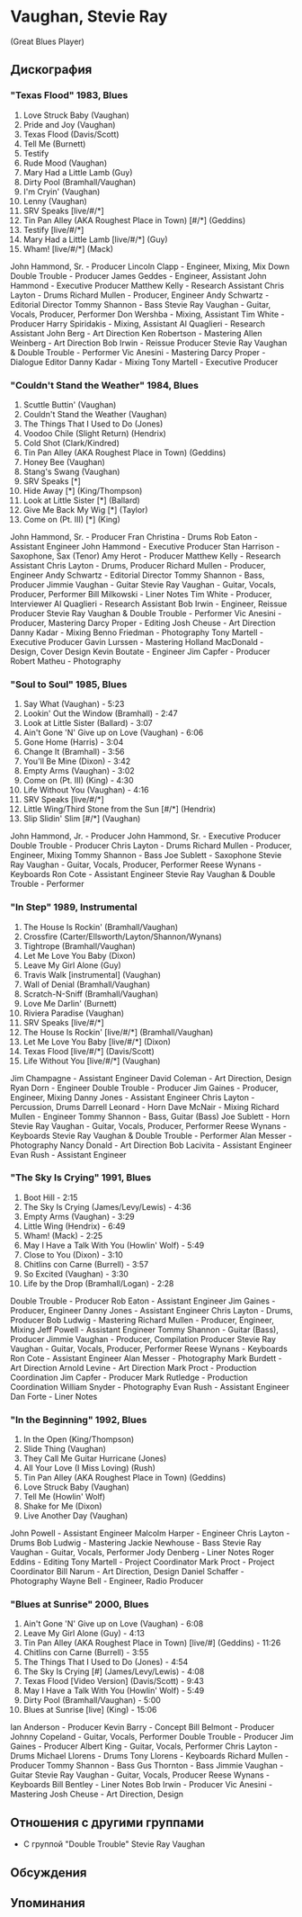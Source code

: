 # Vaughan, Stevie Ray

(Great Blues Player)

## Дискография

### "Texas Flood" 1983, Blues

  1.   Love Struck Baby (Vaughan) 
  2.   Pride and Joy (Vaughan) 
  3.   Texas Flood (Davis/Scott) 
  4.   Tell Me (Burnett) 
  5.   Testify 
  6.   Rude Mood (Vaughan) 
  7.   Mary Had a Little Lamb (Guy) 
  8.   Dirty Pool (Bramhall/Vaughan) 
  9.   I'm Cryin' (Vaughan) 
  10.   Lenny (Vaughan) 
  11.   SRV Speaks [live/#/*] 
  12.   Tin Pan Alley (AKA Roughest Place in Town) [#/*] (Geddins) 
  13.   Testify [live/#/*] 
  14.   Mary Had a Little Lamb [live/#/*] (Guy) 
  15.   Wham! [live/#/*] (Mack) 


John Hammond, Sr.  -  Producer 
Lincoln Clapp  -  Engineer, Mixing, Mix Down 
Double Trouble  -  Producer 
James Geddes  -  Engineer, Assistant 
John Hammond  -  Executive Producer 
Matthew Kelly  -  Research Assistant 
Chris Layton  -  Drums 
Richard Mullen  -  Producer, Engineer 
Andy Schwartz  -  Editorial Director 
Tommy Shannon  -  Bass 
Stevie Ray Vaughan  -  Guitar, Vocals, Producer, Performer 
Don Wershba  -  Mixing, Assistant 
Tim White  -  Producer 
Harry Spiridakis  -  Mixing, Assistant 
Al Quaglieri  -  Research Assistant 
John Berg  -  Art Direction 
Ken Robertson  -  Mastering 
Allen Weinberg  -  Art Direction 
Bob Irwin  -  Reissue Producer 
Stevie Ray Vaughan & Double Trouble  -  Performer 
Vic Anesini  -  Mastering 
Darcy Proper  -  Dialogue Editor 
Danny Kadar  -  Mixing 
Tony Martell  -  Executive Producer 


### "Couldn't Stand the Weather" 1984, Blues

  1.   Scuttle Buttin' (Vaughan) 
  2.   Couldn't Stand the Weather (Vaughan) 
  3.   The Things That I Used to Do (Jones) 
  4.   Voodoo Chile (Slight Return) (Hendrix) 
  5.   Cold Shot (Clark/Kindred) 
  6.   Tin Pan Alley (AKA Roughest Place in Town) (Geddins) 
  7.   Honey Bee (Vaughan) 
  8.   Stang's Swang (Vaughan) 
  9.   SRV Speaks [*] 
  10.   Hide Away [*] (King/Thompson) 
  11.   Look at Little Sister [*] (Ballard) 
  12.   Give Me Back My Wig [*] (Taylor) 
  13.   Come on (Pt. III) [*] (King) 



John Hammond, Sr.  -  Producer 
Fran Christina  -  Drums 
Rob Eaton  -  Assistant Engineer 
John Hammond  -  Executive Producer 
Stan Harrison  -  Saxophone, Sax (Tenor) 
Amy Herot  -  Producer 
Matthew Kelly  -  Research Assistant 
Chris Layton  -  Drums, Producer 
Richard Mullen  -  Producer, Engineer 
Andy Schwartz  -  Editorial Director 
Tommy Shannon  -  Bass, Producer 
Jimmie Vaughan  -  Guitar 
Stevie Ray Vaughan  -  Guitar, Vocals, Producer, Performer 
Bill Milkowski  -  Liner Notes 
Tim White  -  Producer, Interviewer 
Al Quaglieri  -  Research Assistant 
Bob Irwin  -  Engineer, Reissue Producer 
Stevie Ray Vaughan & Double Trouble  -  Performer 
Vic Anesini  -  Producer, Mastering 
Darcy Proper  -  Editing 
Josh Cheuse  -  Art Direction 
Danny Kadar  -  Mixing 
Benno Friedman  -  Photography 
Tony Martell  -  Executive Producer 
Gavin Lurssen  -  Mastering 
Holland MacDonald  -  Design, Cover Design 
Kevin Boutate  -  Engineer 
Jim Capfer  -  Producer 
Robert Matheu  -  Photography 


### "Soul to Soul" 1985, Blues

  1.   Say What (Vaughan) - 5:23 
  2.   Lookin' Out the Window (Bramhall) - 2:47 
  3.   Look at Little Sister (Ballard) - 3:07 
  4.   Ain't Gone 'N' Give up on Love (Vaughan) - 6:06 
  5.   Gone Home (Harris) - 3:04 
  6.   Change It (Bramhall) - 3:56 
  7.   You'll Be Mine (Dixon) - 3:42 
  8.   Empty Arms (Vaughan) - 3:02 
  9.   Come on (Pt. III) (King) - 4:30 
  10.   Life Without You (Vaughan) - 4:16 
  11.   SRV Speaks [live/#/*] 
  12.   Little Wing/Third Stone from the Sun [#/*] (Hendrix) 
  13.   Slip Slidin' Slim [#/*] (Vaughan) 



John Hammond, Jr.  -  Producer 
John Hammond, Sr.  -  Executive Producer 
Double Trouble  -  Producer 
Chris Layton  -  Drums 
Richard Mullen  -  Producer, Engineer, Mixing 
Tommy Shannon  -  Bass 
Joe Sublett  -  Saxophone 
Stevie Ray Vaughan  -  Guitar, Vocals, Producer, Performer 
Reese Wynans  -  Keyboards 
Ron Cote  -  Assistant Engineer 
Stevie Ray Vaughan & Double Trouble  -  Performer 


### "In Step" 1989, Instrumental

  1.   The House Is Rockin' (Bramhall/Vaughan) 
  2.   Crossfire (Carter/Ellsworth/Layton/Shannon/Wynans) 
  3.   Tightrope (Bramhall/Vaughan) 
  4.   Let Me Love You Baby (Dixon) 
  5.   Leave My Girl Alone (Guy) 
  6.   Travis Walk [instrumental] (Vaughan) 
  7.   Wall of Denial (Bramhall/Vaughan) 
  8.   Scratch-N-Sniff (Bramhall/Vaughan) 
  9.   Love Me Darlin' (Burnett) 
  10.   Riviera Paradise (Vaughan) 
  11.   SRV Speaks [live/#/*] 
  12.   The House Is Rockin' [live/#/*] (Bramhall/Vaughan) 
  13.   Let Me Love You Baby [live/#/*] (Dixon) 
  14.   Texas Flood [live/#/*] (Davis/Scott) 
  15.   Life Without You [live/#/*] (Vaughan) 



Jim Champagne  -  Assistant Engineer 
David Coleman  -  Art Direction, Design 
Ryan Dorn  -  Engineer 
Double Trouble  -  Producer 
Jim Gaines  -  Producer, Engineer, Mixing 
Danny Jones  -  Assistant Engineer 
Chris Layton  -  Percussion, Drums 
Darrell Leonard  -  Horn 
Dave McNair  -  Mixing 
Richard Mullen  -  Engineer 
Tommy Shannon  -  Bass, Guitar (Bass) 
Joe Sublett  -  Horn 
Stevie Ray Vaughan  -  Guitar, Vocals, Producer, Performer 
Reese Wynans  -  Keyboards 
Stevie Ray Vaughan & Double Trouble  -  Performer 
Alan Messer  -  Photography 
Nancy Donald  -  Art Direction 
Bob Lacivita  -  Assistant Engineer 
Evan Rush  -  Assistant Engineer 


### "The Sky Is Crying" 1991, Blues

  1.   Boot Hill - 2:15 
  2.   The Sky Is Crying (James/Levy/Lewis) - 4:36 
  3.   Empty Arms (Vaughan) - 3:29 
  4.   Little Wing (Hendrix) - 6:49 
  5.   Wham! (Mack) - 2:25 
  6.   May I Have a Talk With You (Howlin' Wolf) - 5:49 
  7.   Close to You (Dixon) - 3:10 
  8.   Chitlins con Carne (Burrell) - 3:57 
  9.   So Excited (Vaughan) - 3:30 
  10.   Life by the Drop (Bramhall/Logan) - 2:28 


Double Trouble  -  Producer 
Rob Eaton  -  Assistant Engineer 
Jim Gaines  -  Producer, Engineer 
Danny Jones  -  Assistant Engineer 
Chris Layton  -  Drums, Producer 
Bob Ludwig  -  Mastering 
Richard Mullen  -  Producer, Engineer, Mixing 
Jeff Powell  -  Assistant Engineer 
Tommy Shannon  -  Guitar (Bass), Producer 
Jimmie Vaughan  -  Producer, Compilation Producer 
Stevie Ray Vaughan  -  Guitar, Vocals, Producer, Performer 
Reese Wynans  -  Keyboards 
Ron Cote  -  Assistant Engineer 
Alan Messer  -  Photography 
Mark Burdett  -  Art Direction 
Arnold Levine  -  Art Direction 
Mark Proct  -  Production Coordination 
Jim Capfer  -  Producer 
Mark Rutledge  -  Production Coordination 
William Snyder  -  Photography 
Evan Rush  -  Assistant Engineer 
Dan Forte  -  Liner Notes 


### "In the Beginning" 1992, Blues

  1.   In the Open (King/Thompson) 
  2.   Slide Thing (Vaughan) 
  3.   They Call Me Guitar Hurricane (Jones) 
  4.   All Your Love (I Miss Loving) (Rush) 
  5.   Tin Pan Alley (AKA Roughest Place in Town) (Geddins) 
  6.   Love Struck Baby (Vaughan) 
  7.   Tell Me (Howlin' Wolf) 
  8.   Shake for Me (Dixon) 
  9.   Live Another Day (Vaughan) 



John Powell  -  Assistant Engineer 
Malcolm Harper  -  Engineer 
Chris Layton  -  Drums 
Bob Ludwig  -  Mastering 
Jackie Newhouse  -  Bass 
Stevie Ray Vaughan  -  Guitar, Vocals, Performer 
Jody Denberg  -  Liner Notes 
Roger Eddins  -  Editing 
Tony Martell  -  Project Coordinator 
Mark Proct  -  Project Coordinator 
Bill Narum  -  Art Direction, Design 
Daniel Schaffer  -  Photography 
Wayne Bell  -  Engineer, Radio Producer 


### "Blues at Sunrise" 2000, Blues

  1.   Ain't Gone 'N' Give up on Love (Vaughan) - 6:08 
  2.   Leave My Girl Alone (Guy) - 4:13 
  3.   Tin Pan Alley (AKA Roughest Place in Town) [live/#] (Geddins) - 11:26 
  4.   Chitlins con Carne (Burrell) - 3:55 
  5.   The Things That I Used to Do (Jones) - 4:54 
  6.   The Sky Is Crying [#] (James/Levy/Lewis) - 4:08 
  7.   Texas Flood [Video Version] (Davis/Scott) - 9:43 
  8.   May I Have a Talk With You (Howlin' Wolf) - 5:49 
  9.   Dirty Pool (Bramhall/Vaughan) - 5:00 
  10.   Blues at Sunrise [live] (King) - 15:06 


Ian Anderson  -  Producer 
Kevin Barry  -  Concept 
Bill Belmont  -  Producer 
Johnny Copeland  -  Guitar, Vocals, Performer 
Double Trouble  -  Producer 
Jim Gaines  -  Producer 
Albert King  -  Guitar, Vocals, Performer 
Chris Layton  -  Drums 
Michael Llorens  -  Drums 
Tony Llorens  -  Keyboards 
Richard Mullen  -  Producer 
Tommy Shannon  -  Bass 
Gus Thornton  -  Bass 
Jimmie Vaughan  -  Guitar 
Stevie Ray Vaughan  -  Guitar, Vocals, Producer 
Reese Wynans  -  Keyboards 
Bill Bentley  -  Liner Notes 
Bob Irwin  -  Producer 
Vic Anesini  -  Mastering 
Josh Cheuse  -  Art Direction, Design 



## Отношения с другими группами

* C группой "Double Trouble" Stevie Ray Vaughan

## Обсуждения


## Упоминания


